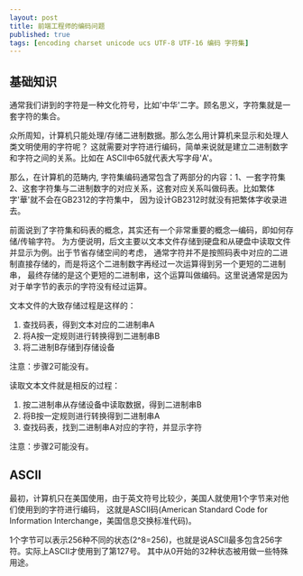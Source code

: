 ```yaml
---
layout: post
title: 前端工程师的编码问题
published: true
tags: [encoding charset unicode ucs UTF-8 UTF-16 编码 字符集]
---
```


## 基础知识

通常我们讲到的字符是一种文化符号，比如'中华'二字。顾名思义，字符集就是一套字符的集合。

众所周知，计算机只能处理/存储二进制数据。那么怎么用计算机来显示和处理人类文明使用的字符呢？
这就需要对字符进行编码，简单来说就是建立二进制数字和字符之间的关系。比如在
ASCII中65就代表大写字母'A'。

那么，在计算机的范畴内, 字符集编码通常包含了两部分的内容：1、一套字符集
2、这套字符集与二进制数字的对应关系，这套对应关系叫做码表。比如繁体字'華'就不会在GB2312的字符集中，
因为设计GB2312时就没有把繁体字收录进去。

前面说到了字符集和码表的概念，其实还有一个非常重要的概念—编码，即如何存储/传输字符。
为方便说明，后文主要以文本文件存储到硬盘和从硬盘中读取文件并显示为例。出于节省存储空间的考虑，
通常字符并不是按照码表中对应的二进制直接存储的，而是将这个二进制数字再经过一次运算得到另一个更短的二进制串，
最终存储的是这个更短的二进制串，这个运算叫做编码。这里说通常是因为对于单字节的表示的字符没有经过运算。

文本文件的大致存储过程是这样的：

1. 查找码表，得到文本对应的二进制串A
2. 将A按一定规则进行转换得到二进制串B
3. 将二进制B存储到存储设备

注意：步骤2可能没有。

读取文本文件就是相反的过程：

1. 按二进制串从存储设备中读取数据，得到二进制串B
2. 将B按一定规则进行转换得到二进制串A
3. 查找码表，找到二进制串A对应的字符，并显示字符

注意：步骤2可能没有。

## ASCII

最初，计算机只在美国使用，由于英文符号比较少，美国人就使用1个字节来对他们使用到的字符进行编码，
这就是ASCII码(American Standard Code for Information Interchange，美国信息交换标准代码)。

1个字节可以表示256种不同的状态(2^8=256)，也就是说ASCII最多包含256字符。实际上ASCII才使用到了第127号。
其中从0开始的32种状态被用做一些特殊用途。

